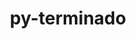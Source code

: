 ---
title: "py-terminado"
layout: cache
categories: [package, v0.23.1]
meta: {"compilers": ["gcc@=11.1.0", "gcc@=11.4.0", "gcc@=9.4.0", "oneapi@=2024.2.1"], "num_specs": 14, "num_specs_by_stack": {"data-vis-sdk": 2, "e4s": 3, "e4s-neoverse-v2": 2, "e4s-neoverse_v1": 2, "e4s-oneapi": 3, "e4s-power": 2, "root": 14}, "oss": ["ubuntu20.04", "ubuntu22.04"], "platforms": ["linux"], "stacks": ["data-vis-sdk", "e4s", "e4s-neoverse-v2", "e4s-neoverse_v1", "e4s-oneapi", "e4s-power", "root"], "targets": ["neoverse_v1", "neoverse_v2", "ppc64le", "x86_64_v3"], "versions": ["0.17.1"]}
spec_details: [{"compiler": "gcc@=9.4.0", "hash": "wcvf7xsw6prdcaezmsr5wtdhnvnmyvj7", "os": "ubuntu20.04", "platform": "linux", "size": "-", "stacks": ["e4s-power", "root"], "tarball": "https://binaries.spack.io/v0.23.1/build_cache/linux-ubuntu20.04-ppc64le/gcc-9.4.0/py-terminado-0.17.1/linux-ubuntu20.04-ppc64le-gcc-9.4.0-py-terminado-0.17.1-wcvf7xsw6prdcaezmsr5wtdhnvnmyvj7.spack", "target": "ppc64le", "variants": ["build_system=python_pip"], "versions": ["0.17.1"]}, {"compiler": "gcc@=9.4.0", "hash": "l7ajx5lsrutuxdxmzghlrvyvo4gwhipu", "os": "ubuntu20.04", "platform": "linux", "size": "-", "stacks": ["e4s-power", "root"], "tarball": "https://binaries.spack.io/v0.23.1/build_cache/linux-ubuntu20.04-ppc64le/gcc-9.4.0/py-terminado-0.17.1/linux-ubuntu20.04-ppc64le-gcc-9.4.0-py-terminado-0.17.1-l7ajx5lsrutuxdxmzghlrvyvo4gwhipu.spack", "target": "ppc64le", "variants": ["build_system=python_pip"], "versions": ["0.17.1"]}, {"compiler": "gcc@=11.1.0", "hash": "3vh4smnbboorduwoigm5ds2gi2imr5bi", "os": "ubuntu20.04", "platform": "linux", "size": "-", "stacks": ["data-vis-sdk", "root"], "tarball": "https://binaries.spack.io/v0.23.1/build_cache/linux-ubuntu20.04-x86_64_v3/gcc-11.1.0/py-terminado-0.17.1/linux-ubuntu20.04-x86_64_v3-gcc-11.1.0-py-terminado-0.17.1-3vh4smnbboorduwoigm5ds2gi2imr5bi.spack", "target": "x86_64_v3", "variants": ["build_system=python_pip"], "versions": ["0.17.1"]}, {"compiler": "gcc@=11.1.0", "hash": "v234isxltohrab4szlhhn4nzbdnq2fsp", "os": "ubuntu20.04", "platform": "linux", "size": "-", "stacks": ["data-vis-sdk", "root"], "tarball": "https://binaries.spack.io/v0.23.1/build_cache/linux-ubuntu20.04-x86_64_v3/gcc-11.1.0/py-terminado-0.17.1/linux-ubuntu20.04-x86_64_v3-gcc-11.1.0-py-terminado-0.17.1-v234isxltohrab4szlhhn4nzbdnq2fsp.spack", "target": "x86_64_v3", "variants": ["build_system=python_pip"], "versions": ["0.17.1"]}, {"compiler": "gcc@=11.4.0", "hash": "kp3lslkf63vu7nxw3sgpcunf2yxf45sf", "os": "ubuntu22.04", "platform": "linux", "size": "-", "stacks": ["e4s-neoverse_v1", "root"], "tarball": "https://binaries.spack.io/v0.23.1/build_cache/linux-ubuntu22.04-neoverse_v1/gcc-11.4.0/py-terminado-0.17.1/linux-ubuntu22.04-neoverse_v1-gcc-11.4.0-py-terminado-0.17.1-kp3lslkf63vu7nxw3sgpcunf2yxf45sf.spack", "target": "neoverse_v1", "variants": ["build_system=python_pip"], "versions": ["0.17.1"]}, {"compiler": "gcc@=11.4.0", "hash": "sg4sxhk466cmeavpopylo5oz2nxn2dyn", "os": "ubuntu22.04", "platform": "linux", "size": "-", "stacks": ["e4s-neoverse_v1", "root"], "tarball": "https://binaries.spack.io/v0.23.1/build_cache/linux-ubuntu22.04-neoverse_v1/gcc-11.4.0/py-terminado-0.17.1/linux-ubuntu22.04-neoverse_v1-gcc-11.4.0-py-terminado-0.17.1-sg4sxhk466cmeavpopylo5oz2nxn2dyn.spack", "target": "neoverse_v1", "variants": ["build_system=python_pip"], "versions": ["0.17.1"]}, {"compiler": "gcc@=11.4.0", "hash": "s2fssfnjqoi5ax2qq7og6m5odv54zzih", "os": "ubuntu22.04", "platform": "linux", "size": "-", "stacks": ["e4s-neoverse-v2", "root"], "tarball": "https://binaries.spack.io/v0.23.1/build_cache/linux-ubuntu22.04-neoverse_v2/gcc-11.4.0/py-terminado-0.17.1/linux-ubuntu22.04-neoverse_v2-gcc-11.4.0-py-terminado-0.17.1-s2fssfnjqoi5ax2qq7og6m5odv54zzih.spack", "target": "neoverse_v2", "variants": ["build_system=python_pip"], "versions": ["0.17.1"]}, {"compiler": "gcc@=11.4.0", "hash": "bx5xaurnqjdbh24ri5csofbsw5jtzhf5", "os": "ubuntu22.04", "platform": "linux", "size": "-", "stacks": ["e4s-neoverse-v2", "root"], "tarball": "https://binaries.spack.io/v0.23.1/build_cache/linux-ubuntu22.04-neoverse_v2/gcc-11.4.0/py-terminado-0.17.1/linux-ubuntu22.04-neoverse_v2-gcc-11.4.0-py-terminado-0.17.1-bx5xaurnqjdbh24ri5csofbsw5jtzhf5.spack", "target": "neoverse_v2", "variants": ["build_system=python_pip"], "versions": ["0.17.1"]}, {"compiler": "gcc@=11.4.0", "hash": "rbucgozabxoscxpbdnikkxtunp26yg62", "os": "ubuntu22.04", "platform": "linux", "size": "-", "stacks": ["e4s", "root"], "tarball": "https://binaries.spack.io/v0.23.1/build_cache/linux-ubuntu22.04-x86_64_v3/gcc-11.4.0/py-terminado-0.17.1/linux-ubuntu22.04-x86_64_v3-gcc-11.4.0-py-terminado-0.17.1-rbucgozabxoscxpbdnikkxtunp26yg62.spack", "target": "x86_64_v3", "variants": ["build_system=python_pip"], "versions": ["0.17.1"]}, {"compiler": "gcc@=11.4.0", "hash": "5kcoqdfodg6z5ej6iwqtjouku3ir43vs", "os": "ubuntu22.04", "platform": "linux", "size": "-", "stacks": ["e4s", "root"], "tarball": "https://binaries.spack.io/v0.23.1/build_cache/linux-ubuntu22.04-x86_64_v3/gcc-11.4.0/py-terminado-0.17.1/linux-ubuntu22.04-x86_64_v3-gcc-11.4.0-py-terminado-0.17.1-5kcoqdfodg6z5ej6iwqtjouku3ir43vs.spack", "target": "x86_64_v3", "variants": ["build_system=python_pip"], "versions": ["0.17.1"]}, {"compiler": "gcc@=11.4.0", "hash": "4crmbcxoeaaco6dj2lptuqlrgkffapge", "os": "ubuntu22.04", "platform": "linux", "size": "-", "stacks": ["e4s", "root"], "tarball": "https://binaries.spack.io/v0.23.1/build_cache/linux-ubuntu22.04-x86_64_v3/gcc-11.4.0/py-terminado-0.17.1/linux-ubuntu22.04-x86_64_v3-gcc-11.4.0-py-terminado-0.17.1-4crmbcxoeaaco6dj2lptuqlrgkffapge.spack", "target": "x86_64_v3", "variants": ["build_system=python_pip"], "versions": ["0.17.1"]}, {"compiler": "oneapi@=2024.2.1", "hash": "xpjzeff5qjzmaebcslnkxmtrfanfa7vl", "os": "ubuntu22.04", "platform": "linux", "size": "-", "stacks": ["e4s-oneapi", "root"], "tarball": "https://binaries.spack.io/v0.23.1/build_cache/linux-ubuntu22.04-x86_64_v3/oneapi-2024.2.1/py-terminado-0.17.1/linux-ubuntu22.04-x86_64_v3-oneapi-2024.2.1-py-terminado-0.17.1-xpjzeff5qjzmaebcslnkxmtrfanfa7vl.spack", "target": "x86_64_v3", "variants": ["build_system=python_pip"], "versions": ["0.17.1"]}, {"compiler": "oneapi@=2024.2.1", "hash": "jta4mon4zdbhwx53rnpabicbklzeexhy", "os": "ubuntu22.04", "platform": "linux", "size": "-", "stacks": ["e4s-oneapi", "root"], "tarball": "https://binaries.spack.io/v0.23.1/build_cache/linux-ubuntu22.04-x86_64_v3/oneapi-2024.2.1/py-terminado-0.17.1/linux-ubuntu22.04-x86_64_v3-oneapi-2024.2.1-py-terminado-0.17.1-jta4mon4zdbhwx53rnpabicbklzeexhy.spack", "target": "x86_64_v3", "variants": ["build_system=python_pip"], "versions": ["0.17.1"]}, {"compiler": "oneapi@=2024.2.1", "hash": "kkpvla72drsrtv2q3qlvjuzzuenv3d2c", "os": "ubuntu22.04", "platform": "linux", "size": "-", "stacks": ["e4s-oneapi", "root"], "tarball": "https://binaries.spack.io/v0.23.1/build_cache/linux-ubuntu22.04-x86_64_v3/oneapi-2024.2.1/py-terminado-0.17.1/linux-ubuntu22.04-x86_64_v3-oneapi-2024.2.1-py-terminado-0.17.1-kkpvla72drsrtv2q3qlvjuzzuenv3d2c.spack", "target": "x86_64_v3", "variants": ["build_system=python_pip"], "versions": ["0.17.1"]}]
---